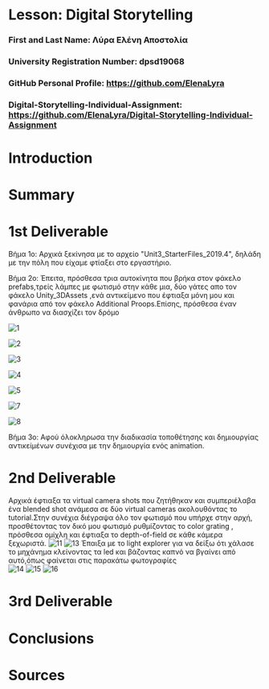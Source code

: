 # Lesson: Digital Storytelling

### First and Last Name: Λύρα Ελένη Αποστολία 
### University Registration Number: dpsd19068
### GitHub Personal Profile: https://github.com/ElenaLyra
### Digital-Storytelling-Individual-Assignment: https://github.com/ElenaLyra/Digital-Storytelling-Individual-Assignment

# Introduction



# Summary


# 1st Deliverable
Βήμα 1ο:
  Αρχικά ξεκίνησα με το αρχείο "Unit3_StarterFiles_2019.4", δηλάδη με την πόλη που είχαμε φτίαξει στο εργαστήριο. 
  
  Βήμα 2ο: Έπειτα, πρόσθεσα τρια αυτοκίνητα που βρήκα στον φάκελο prefabs,τρείς λάμπες με  φωτισμό στην κάθε μια, δύο γάτες απο τον φάκελο Unity_3DAssets ,ενά αντικείμενο που έφτιαξα μόνη μου και φανάρια από τον φάκελο Additional Proops.Επίσης, πρόσθεσα έναν άνθρωπο να διασχίζει τον δρόμο 
  
  ![1](https://user-images.githubusercontent.com/100956158/227538657-b14e70b2-4e1d-40ba-bf83-193af593d741.png) 
  
  ![2](https://user-images.githubusercontent.com/100956158/227539012-c57f8779-0d90-4062-8ea4-ea3491df3931.png)
 
  ![3](https://user-images.githubusercontent.com/100956158/227539232-de0ce1ff-5009-46da-b483-70fd183d74af.png)
  
  ![4](https://user-images.githubusercontent.com/100956158/227539577-7a2427fe-05c4-4248-91c0-98b7586ca880.png)
  
  ![5](https://user-images.githubusercontent.com/100956158/227540282-b002ec3f-efba-4117-8550-d55049289661.png)
  
  ![7](https://user-images.githubusercontent.com/100956158/227540313-4e28ca60-a300-473e-9f99-f06b806a2396.png)
  
  ![8](https://user-images.githubusercontent.com/100956158/227540343-c5be93e2-65f4-4886-8d62-b161ed0cae4b.png)
  
  
  
  Βήμα 3ο:
  Αφού όλοκληρωσα την διαδικασία τοποθέτησης και δημιουργίας αντικείμένων συνέχισα με την δημιουργία ενός animation. 


# 2nd Deliverable
Aρχικά έφτιαξα τα virtual camera shots που ζητήθηκαν και συμπεριέλαβα ένα blended shot ανάμεσα σε δύο virtual cameras ακολουθόντας το tutorial.Στην συνέχια διέγραψα όλο τον φωτισμό που υπήρχε στην αρχή, προσθέτοντας τον δικό μου φωτισμό ρυθμίζοντας το color grating , πρόσθεσα ομίχλη και έφτιαξα το depth-of-field σε κάθε κάμερα ξεχωριστά.
![11](https://user-images.githubusercontent.com/100956158/236689662-2fd46a15-bb8e-4a60-96ba-d3000412e9cc.png)
![13](https://user-images.githubusercontent.com/100956158/236689688-cef8aafe-2231-4237-a0cb-33f5ad6cce02.png)
Έπαιξα με το light explorer για να δείξω ότι χάλασε το μηχάνημα κλείνοντας τα led και βάζοντας καπνό να βγαίνει από αυτό,όπως φαίνεται στις παρακάτω φωτογραφίες   
![14](https://user-images.githubusercontent.com/100956158/236689701-35e1af5e-4183-4c8e-b1da-bd3a0fcc9cd1.png)
![15](https://user-images.githubusercontent.com/100956158/236689718-65ffb9ba-c8b0-46f0-9545-dc732631a661.png)
![16](https://user-images.githubusercontent.com/100956158/236689724-0d7a6680-e376-4a52-b038-e66df7600f36.png)


# 3rd Deliverable 


# Conclusions


# Sources

